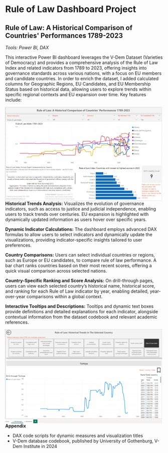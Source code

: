 # Rule of Law Dashboard Project

## Rule of Law: A Historical Comparison of Countries' Performances 1789-2023

_Tools: Power BI, DAX_

This interactive Power BI dashboard leverages the V-Dem Dataset (Varieties of Democracy) and provides a comprehensive analysis of the Rule of Law Index and related indicators from 1789 to 2023, offering insights into governance standards across various nations, with a focus on EU members and candidate countries. In order to enrich the dataset, I added calculated columns for Geographic Regions, EU Candidates, and EU Membership Status based on historical data, allowing users to explore trends within specific regional contexts and EU expansion over time. Key features include:

<img align="left" width="500" height="300"  alt="Inventory Dashboard" style="margin: 0 10px 0 0;" src="Images/Main_page.png"/> 

**Historical Trends Analysis:**
Visualizes the evolution of governance indicators, such as access to justice and judicial independence, enabling users to track trends over centuries. EU expansion is highlighted with dynamically updated information as users hover over specific years.

**Dynamic Indicator Calculations:**
The dashboard employs advanced DAX formulas to allow users to select indicators and dynamically update the visualizations, providing indicator-specific insights tailored to user preferences.

**Country Comparisons:**
Users can select individual countries or regions, such as Europe or EU candidates, to compare rule of law performance. A bar chart ranks countries based on their most recent scores, offering a quick visual comparison across selected nations.

**Country-Specific Ranking and Score Analysis:**
On drill-through pages, users can view each selected country’s historical name, historical score, and ranking for each Rule of Law indicator by year, enabling detailed, year-over-year comparisons within a global context.

**Interactive Tooltips and Descriptions:**
Tooltips and dynamic text boxes provide definitions and detailed explanations for each indicator, alongside contextual information from the dataset codebook and relevant academic references.

<img align="left" width="500" height="300"  alt="Inventory Dashboard" style="margin: 0 10px 0 0;" src="Images/Drill_through_page.png"/>   

**Appendix**

- DAX code scripts for dynamic measures and visualization titles
- V-Dem database codebook, published by University of Gothenburg, V-Dem Institute in 2024
